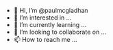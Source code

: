 - 👋 Hi, I’m @paulmcgladhan
- 👀 I’m interested in ...
- 🌱 I’m currently learning ...
- 💞️ I’m looking to collaborate on ...
- 📫 How to reach me ...

<!---
paulmcgladhan/paulmcgladhan is a ✨ special ✨ repository because its `README.md` (this file) appears on your GitHub profile.
You can click the Preview link to take a look at your changes.
--->
